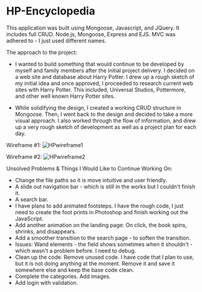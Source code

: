 # HP-Encyclopedia
This application was built using Mongoose, Javascript, and JQuery. It includes full CRUD. Node.js, Mongoose, Express and EJS. MVC was adhered to - I just used different names. 

The approach to the project:

- I wanted to build something that would continue to be developed by myself and family members after the initial project delivery. I decided on a web site and database about Harry Potter. I drew up a rough sketch of my initial idea and once approved, I proceeded to research current web sites with Harry Potter. This included, Universal Studios, Pottermore, and other well known Harry Potter sites.  

- While solidifying the design, I created a working CRUD structure in Mongoose. Then, I went back to the design and decided to take a more visual approach. I also worked through the flow of information, and drew up a very rough sketch of development as well as a project plan for each day.

Wireframe #1:
![HPwireframe1](https://user-images.githubusercontent.com/48481922/68640341-6fe44f00-04d5-11ea-9dd3-f712e79e11ef.jpg)

Wireframe #2:
![HPwireframe2](https://user-images.githubusercontent.com/48481922/68640414-af12a000-04d5-11ea-8a99-0e9477075337.jpg)

Unsolved Problems & Things I Would Like to Continue Working On:
- Change the file paths so it is move intuitive and user friendly. 
- A slide out navigation bar - which is still in the works but I couldn't finish it. 
- A search bar. 
- I have plans to add animated footsteps. I have the rough code, I just need to create the foot prints in Photoshop and finish working out the JavaScript. 
- Add another animation on the landing page: On click, the book spins, shrinks, and disappears. 
- Add a smoother transition to the search page - to soften the transition.
- Issues: Wand elements - the field shows sometimes when it shouldn't - which wasn't a problem before. I need to debug. 
- Clean up the code. Remove unused code. I have code that I plan to use, but it is not doing anything at the moment. Remove it and save it somewhere else and keep the base code clean. 
- Complete the categories. Add images.
- Add login with validation. 
